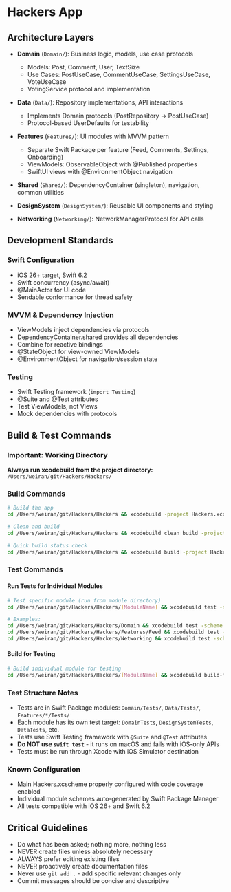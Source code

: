 # Hackers App

## Architecture Layers

* **Domain** (`Domain/`): Business logic, models, use case protocols
  - Models: Post, Comment, User, TextSize
  - Use Cases: PostUseCase, CommentUseCase, SettingsUseCase, VoteUseCase
  - VotingService protocol and implementation

* **Data** (`Data/`): Repository implementations, API interactions
  - Implements Domain protocols (PostRepository → PostUseCase)
  - Protocol-based UserDefaults for testability

* **Features** (`Features/`): UI modules with MVVM pattern
  - Separate Swift Package per feature (Feed, Comments, Settings, Onboarding)
  - ViewModels: ObservableObject with @Published properties
  - SwiftUI views with @EnvironmentObject navigation

* **Shared** (`Shared/`): DependencyContainer (singleton), navigation, common utilities

* **DesignSystem** (`DesignSystem/`): Reusable UI components and styling

* **Networking** (`Networking/`): NetworkManagerProtocol for API calls

## Development Standards

### Swift Configuration
* iOS 26+ target, Swift 6.2
* Swift concurrency (async/await)
* @MainActor for UI code
* Sendable conformance for thread safety

### MVVM & Dependency Injection
* ViewModels inject dependencies via protocols
* DependencyContainer.shared provides all dependencies
* Combine for reactive bindings
* @StateObject for view-owned ViewModels
* @EnvironmentObject for navigation/session state

### Testing
* Swift Testing framework (`import Testing`)
* @Suite and @Test attributes
* Test ViewModels, not Views
* Mock dependencies with protocols

## Build & Test Commands

### Important: Working Directory
**Always run xcodebuild from the project directory:** `/Users/weiran/git/Hackers/Hackers/`

### Build Commands
```bash
# Build the app
cd /Users/weiran/git/Hackers/Hackers && xcodebuild -project Hackers.xcodeproj -scheme Hackers -destination 'platform=iOS Simulator,name=iPhone 16 Pro' build

# Clean and build
cd /Users/weiran/git/Hackers/Hackers && xcodebuild clean build -project Hackers.xcodeproj -scheme Hackers -destination 'platform=iOS Simulator,name=iPhone 16 Pro'

# Quick build status check
cd /Users/weiran/git/Hackers/Hackers && xcodebuild build -project Hackers.xcodeproj -scheme Hackers -destination 'platform=iOS Simulator,name=iPhone 16 Pro' 2>&1 | grep "BUILD"
```

### Test Commands

#### Run Tests for Individual Modules
```bash
# Test specific module (run from module directory)
cd /Users/weiran/git/Hackers/Hackers/[ModuleName] && xcodebuild test -scheme [ModuleName] -destination 'platform=iOS Simulator,name=iPhone 16 Pro'

# Examples:
cd /Users/weiran/git/Hackers/Hackers/Domain && xcodebuild test -scheme Domain -destination 'platform=iOS Simulator,name=iPhone 16 Pro'
cd /Users/weiran/git/Hackers/Hackers/Features/Feed && xcodebuild test -scheme Feed -destination 'platform=iOS Simulator,name=iPhone 16 Pro'
cd /Users/weiran/git/Hackers/Hackers/Networking && xcodebuild test -scheme Networking -destination 'platform=iOS Simulator,name=iPhone 16 Pro'
```

#### Build for Testing
```bash
# Build individual module for testing
cd /Users/weiran/git/Hackers/Hackers/[ModuleName] && xcodebuild build-for-testing -scheme [ModuleName] -destination 'platform=iOS Simulator,name=iPhone 16 Pro'
```

### Test Structure Notes
* Tests are in Swift Package modules: `Domain/Tests/`, `Data/Tests/`, `Features/*/Tests/`
* Each module has its own test target: `DomainTests`, `DesignSystemTests`, `DataTests`, etc.
* Tests use Swift Testing framework with `@Suite` and `@Test` attributes
* **Do NOT use `swift test`** - it runs on macOS and fails with iOS-only APIs
* Tests must be run through Xcode with iOS Simulator destination

### Known Configuration
* Main Hackers.xcscheme properly configured with code coverage enabled
* Individual module schemes auto-generated by Swift Package Manager
* All tests compatible with iOS 26+ and Swift 6.2

## Critical Guidelines
* Do what has been asked; nothing more, nothing less
* NEVER create files unless absolutely necessary
* ALWAYS prefer editing existing files
* NEVER proactively create documentation files
* Never use `git add .` - add specific relevant changes only
* Commit messages should be concise and descriptive
